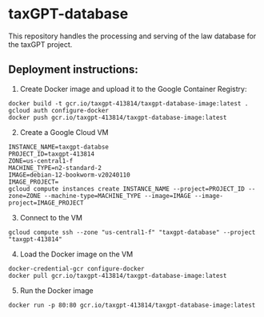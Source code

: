 # taxGPT-database
This repository handles the processing and serving of the law database for the taxGPT project.


## Deployment instructions:
1. Create Docker image and upload it to the Google Container Registry:
```
docker build -t gcr.io/taxgpt-413814/taxgpt-database-image:latest .
gcloud auth configure-docker
docker push gcr.io/taxgpt-413814/taxgpt-database-image:latest
```
2. Create a Google Cloud VM
```
INSTANCE_NAME=taxgpt-databse
PROJECT_ID=taxgpt-413814
ZONE=us-central1-f
MACHINE_TYPE=n2-standard-2
IMAGE=debian-12-bookworm-v20240110
IMAGE_PROJECT=
gcloud compute instances create INSTANCE_NAME --project=PROJECT_ID --zone=ZONE --machine-type=MACHINE_TYPE --image=IMAGE --image-project=IMAGE_PROJECT
```
3. Connect to the VM
```
gcloud compute ssh --zone "us-central1-f" "taxgpt-database" --project "taxgpt-413814"
```
4. Load the Docker image on the VM
```
docker-credential-gcr configure-docker
docker pull gcr.io/taxgpt-413814/taxgpt-database-image:latest
```
5. Run the Docker image
```
docker run -p 80:80 gcr.io/taxgpt-413814/taxgpt-database-image:latest
```





